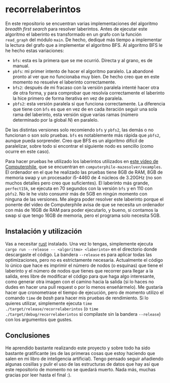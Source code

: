 # recorrelaberintos
En este repositorio se encuentran varias implementaciones del algoritmo *breadth first search* para resolver laberintos. Antes
de ejecutar este algoritmo el laberinto es transformado en un grafo con la función `read_graph` del módulo `main`.
De hecho, dediqué más tiempo a implementar la lectura del grafo que a implementar el algoritmo BFS.
Al algoritmo BFS le he hecho estas variaciones:

- `bfs`: esta es la primera que se me ocurrió. Directa y al grano, es de manual.
- `pbfs`: mi primer intento de hacer el algoritmo paralelo. La abandoné pronto al ver que no funcionaba muy bien.
De hecho creo que en este momento no resuelve el laberinto correctamente.
- `bfs2`: después de mi fracaso con la versión paralela intenté hacer otra de otra forma, y para comprobar que resolvía
correctamente el laberinto la hice primero de forma iterativa en vez de paralela.
- `pbfs2`: esta versión paralela sí que funciona correctamente. La diferencia que tiene con `bfs` es que en vez de en
cada iteración seguir una sola rama del laberinto, esta versión sigue varias ramas (número determinado por la global *N*) en
paralelo.

De las distintas versiones solo recomiendo `bfs` y `pbfs2`, las demás o no funcionan o son solo pruebas. `bfs` es
notablemente más rápida que `pbfs2`, aunque pueda sorprender. Creo que BFS es un algoritmo difícil de paralelizar, sobre
todo si encontrar el siguiente nodo es sencillo (como ocurre en este caso).

Para hacer pruebas he utilizado los laberintos utilizados en
[este vídeo de Computerphile](https://www.youtube.com/watch?v=rop0W4QDOUI), que se encuentran en `computerphile-mazesolver/examples`.
El ordenador en el que he realizado las pruebas tiene 8GB de RAM, 8GB de memoria swap y un procesador i5-4460 de 4 núcleos de
3.20GHz (no son muchos detalles pero creo que suficientes). El laberinto más grande, `perfect15k`, se ejecuta en 70 segundos
con la versión `bfs` y en 110 con `pbfs2`. No le he visto consumir más de 5GB en ningún momento con ninguna de las versiones.
Me alegra poder resolver este laberinto porque el ponente del vídeo de Computerphile avisa de que se necesita un ordenador
con más de 16GB de RAM para poder ejecutarlo, y bueno, si contamos la swap sí que tengo 16GB de memoria, pero el programa solo
necesita 5GB.

## Instalación y utilización
Vas a necesitar [rust](https://www.rust-lang.org/) instalado. Una vez lo tengas, simplemente ejecuta
`cargo run --release -- <algoritmo> <laberinto>` en el directorio donde descargaste el código. La bandera `--release`
es para aplicar todas las optimizaciones, pero no es estrictamente necesaria. Actualmente el código lo único que hace
es imprimir el número de nodos (o esquinas) que tiene el laberinto y el número de nodos que tienes que recorrer para llegar
a la salida, eres libre de modificar el código para que haga algo interesante, como generar otra imagen con el camino hacia
la salida (si lo haces no dudes en hacer una pull request o por lo menos enseñármelo). Me gustaría hacer que cronometrase
el tiempo de ejecución, pero de momento utilizo el comando `time` de *bash* para hacer mis pruebas de rendimiento. Si lo
quieres utilizar, simplemente ejecuta `time ./target/release/recorrelaberintos` (o `time ./target/debug/recorrelaberintos`
si compilaste sin la bandera `--release`) con los argumentos que gustes.

## Conclusiones
He aprendido bastante realizando este proyecto y sobre todo ha sido bastante gratificante (es de las primeras cosas que
estoy haciendo que salen en mi libro de inteligencia artificial). Tengo pensado seguir añadiendo algunas cosillas
y pulir el uso de las estructuras de datos que hay así que este repositorio de momento no se quedará muerto. Nada más,
muchas gracias por leer hasta el final :).
